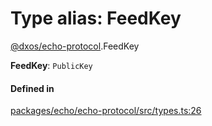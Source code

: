 # Type alias: FeedKey

[@dxos/echo-protocol](../modules/dxos_echo_protocol.md).FeedKey

 **FeedKey**: `PublicKey`

#### Defined in

[packages/echo/echo-protocol/src/types.ts:26](https://github.com/dxos/dxos/blob/main/packages/echo/echo-protocol/src/types.ts#L26)
